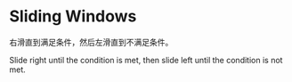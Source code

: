 # Sliding Windows

右滑直到满足条件，然后左滑直到不满足条件。

Slide right until the condition is met, then slide left until the condition is not met.